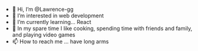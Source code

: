- 👋 Hi, I’m @Lawrence-gg
- 👀 I’m interested in web development
- 🌱 I’m currently learning... React
- 💞️ In my spare time I like cooking, spending time with friends and family, and playing video games
- 📫 How to reach me ... have long arms

<!---
Lawrence-gg/Lawrence-gg is a ✨ special ✨ repository because its `README.md` (this file) appears on your GitHub profile.
You can click the Preview link to take a look at your changes.
--->
